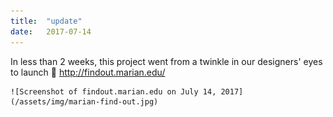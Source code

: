 ```yaml
---
title:  "update"
date:   2017-07-14
---
```


In less than 2 weeks, this project went from a twinkle in our designers' eyes to launch 🚀 http://findout.marian.edu/

    ![Screenshot of findout.marian.edu on July 14, 2017](/assets/img/marian-find-out.jpg)
